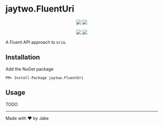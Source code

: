 # jaytwo.FluentUri

<p align="center">
  <a href="https://jenkins.jaytwo.com/job/jaytwo.FluentUri/job/master/" alt="Build Status (master)">
    <img src="https://jenkins.jaytwo.com/buildStatus/icon?job=jaytwo.FluentUri%2Fmaster&subject=build%20(master)" /></a>
  <a href="https://jenkins.jaytwo.com/job/jaytwo.FluentUri/job/develop/" alt="Build Status (develop)">
    <img src="https://jenkins.jaytwo.com/buildStatus/icon?job=jaytwo.FluentUri%2Fdevelop&subject=build%20(develop)" /></a>
</p>

<p align="center">
  <a href="https://www.nuget.org/packages/jaytwo.FluentUri/" alt="NuGet Package jaytwo.FluentUri">
    <img src="https://img.shields.io/nuget/v/jaytwo.FluentUri.svg?logo=nuget&label=jaytwo.FluentUri" /></a>
  <a href="https://www.nuget.org/packages/jaytwo.FluentUri/" alt="NuGet Package jaytwo.FluentUri (beta)">
    <img src="https://img.shields.io/nuget/vpre/jaytwo.FluentUri.svg?logo=nuget&label=jaytwo.FluentUri" /></a>
</p>

A Fluent API approach to `Uri`s.

## Installation

Add the NuGet package

```
PM> Install-Package jaytwo.FluentUri
```

## Usage

TODO

---

Made with &hearts; by Jake
